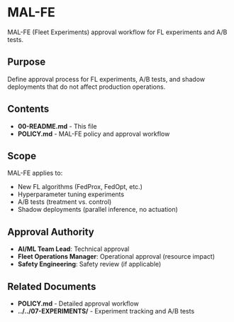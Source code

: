 # MAL-FE

MAL-FE (Fleet Experiments) approval workflow for FL experiments and A/B tests.

## Purpose

Define approval process for FL experiments, A/B tests, and shadow deployments that do not affect production operations.

## Contents

- **00-README.md** - This file
- **POLICY.md** - MAL-FE policy and approval workflow

## Scope

MAL-FE applies to:
- New FL algorithms (FedProx, FedOpt, etc.)
- Hyperparameter tuning experiments
- A/B tests (treatment vs. control)
- Shadow deployments (parallel inference, no actuation)

## Approval Authority

- **AI/ML Team Lead**: Technical approval
- **Fleet Operations Manager**: Operational approval (resource impact)
- **Safety Engineering**: Safety review (if applicable)

## Related Documents

- **POLICY.md** - Detailed approval workflow
- **../../07-EXPERIMENTS/** - Experiment tracking and A/B tests
